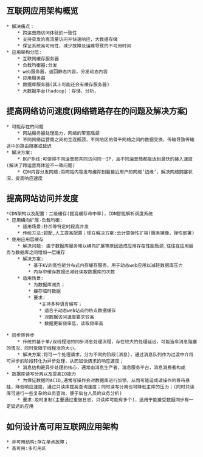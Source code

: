 ## 互联网应用架构概览
    * 解决痛点：
        * 跨运营商访问体验的一致性
        * 支持突发的高流量访问并快速响应，大数据存储
        * 保证系统高可用性，减少故障及运维导致的不可用时间
    * 应用架构分层:
        * 互联网缓存服务器
        * 负载均衡器:分发
        * web服务器，返回静态内容，分发动态内容
        * 应用服务器
        * 数据库服务器(其上可能还会有缓存服务器)
        * 大数据平台(hadoop)：存储，分析，
## 提高网络访问速度(网络链路存在的问题及解决方案)
    * 可能存在的问题
        * 网站服务器处理能力，网络的带宽瓶颈
        * 不同网络运营商之间的互连瓶颈，不同地区的骨干网络之间的数据交换，传输导致传输途中的路由阻塞或延迟
    * 解决方案:
        * BGP多线:可使得不同运营商共同访问同一IP，且不同运营商都能达到最快的接入速度(解决了跨运营商体验不一致问题)
        * CDN内容分发网络:将网站内容发布缓存到最接近用户的网络‘边缘’，解决网络拥塞状况，提高响应速度
## 提高网站访问并发度
    *CDN架构以及配置：二级缓存(提高缓存命中率)，CDN智能解析调度系统
    * 应用横向扩展-负载均衡:
        * 适用场景:秒杀等特定时段高并发
        * 传统方法:超配,人工提高配置；现在解决方案:云计算弹性扩容(服务镜像，弹性部署)
    * 使用应用层缓存
        * 解决问题: 由于数据库服务难以横向扩展等原因造成应用存在性能瓶颈,往往在应用服务与数据库之间增加一层缓存
        * 解决方案:
            * 基于KV的高性能分布式内存缓存服务，用于动态web应用以减轻数据库压力
            * 内存中缓存数据还减轻读取数据库的次数
        * 适用场景:
            * 为数据库减负；
            * 缓存临时数据
            * 要求:
                *支持多种语言编写；
                * 适合于动态web站点的热点数据缓存
                * 对数据访问速度要求较高
                * 数据更新频率低，读取频率高
            
    * 同步转异步
        * 传统的基于单/双线程池的同步消息处理流程，存在较大的处理延迟，可能造车消息阻塞的情况，同时受限于线程池的大小。
        * 解决方案:将可一个处理请求，分为不同的阶段(消息)，通过消息队列作为过渡中介将可异步的阶段转化为异步处理，从而加快请求的响应速度；
        * 消息结构是异步处理的核心，通常由消息生产者，消息服务平台，消息消费者构成
    * 数据库读写分离以及提高IO能力
        * 为保证数据的ACID,通常写操作会对数据库进行加锁，从而可能造成读操作的等待悬挂，降低响应速度，通过只读库提高查询速度；同时读写分离也可降低主库的压力；(同时只读库可进行一些复杂的业务查询，便于后台人员的业务分析)
        * 要求:及时复制(主要通过重做日志，只读库可能有多个)，适用于能接受数据同步有一定延迟的应用
## 如何设计高可用互联网应用架构
    * 非可用结构:存在单点故障；
    * 高可用:多可用区
##

